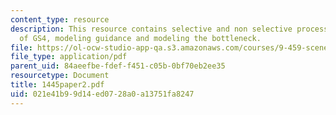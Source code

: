 ```yaml
---
content_type: resource
description: This resource contains selective and non selective processing, structure
  of GS4, modeling guidance and modeling the bottleneck.
file: https://ol-ocw-studio-app-qa.s3.amazonaws.com/courses/9-459-scene-understanding-symposium-spring-2006/021e41b99d14ed0728a0a13751fa8247_1445paper2.pdf
file_type: application/pdf
parent_uid: 84aeefbe-fdef-f451-c05b-0bf70eb2ee35
resourcetype: Document
title: 1445paper2.pdf
uid: 021e41b9-9d14-ed07-28a0-a13751fa8247
---
```

